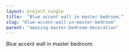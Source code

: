 ```yaml
---
layout: project_single
title:  "Blue accent wall in master bedroom."
slug: "blue-accent-wall-in-master-bedroom"
parent: "amazing-master-bedroom-decoration"
---
```

Blue accent wall in master bedroom.